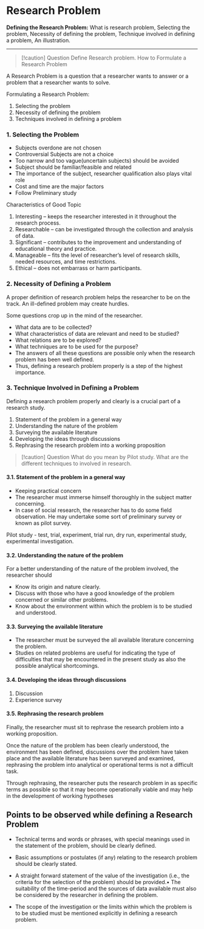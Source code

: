
# Research Problem


**Defining the Research Problem:** What is research problem, Selecting the problem, Necessity of defining the problem, Technique involved in defining a problem, An illustration.

___

>[!caution] Question
>Define Research problem. How to Formulate a Research Problem

A Research Problem is a question that a researcher wants to answer or a problem that a researcher wants to solve.

Formulating a Research Problem:
1. Selecting the problem
2. Necessity of defining the problem
3. Techniques involved in defining a problem

### 1. Selecting the Problem

* Subjects overdone are not chosen
* Controversial Subjects are not a choice
* Too narrow and too vague(uncertain subjects) should be avoided
* Subject should be familiar/feasible and related
* The importance of the subject, researcher qualification also plays vital role
* Cost and time are the major factors
* Follow Preliminary study


Characteristics of Good Topic
1. Interesting – keeps the researcher interested in it throughout the research process.
2. Researchable – can be investigated through the collection and analysis of data.
3. Significant – contributes to the improvement and understanding of educational theory and practice.
4. Manageable – fits the level of researcher’s level of research skills, needed resources, and time restrictions.
5. Ethical – does not embarrass or harm participants.

### 2. Necessity of Defining a Problem

A proper definition of research problem helps the researcher to be on the track. An ill-defined problem may create hurdles.

Some questions crop up in the mind of the researcher.
* What data are to be collected?
* What characteristics of data are relevant and need to be studied?
* What relations are to be explored?
* What techniques are to be used for the purpose?
* The answers of all these questions are possible only when the research problem has been well defined.
* Thus, defining a research problem properly is a step of the highest importance.

### 3. Technique Involved in Defining a Problem

Defining a research problem properly and clearly is a crucial part of a research study.
1. Statement of the problem in a general way
2. Understanding the nature of the problem
3. Surveying the available literature
4. Developing the ideas through discussions
5. Rephrasing the research problem into a working proposition

>[!caution] Question
>What do you mean by Pilot study. What are the different techniques to involved in research.

#### 3.1. Statement of the problem in a general way
* Keeping practical concern
* The researcher must immerse himself thoroughly in the subject matter concerning.
* In case of social research, the researcher has to do some field observation. He may undertake some sort of preliminary survey or known as pilot survey.

Pilot study - test, trial, experiment, trial run, dry run, experimental study, experimental investigation.

#### 3.2. Understanding the nature of the problem
For a better understanding of the nature of the problem involved, the researcher should
* Know its origin and nature clearly.
* Discuss with those who have a good knowledge of the problem concerned or similar other problems.
* Know about the environment within which the problem is to be studied and understood.

#### 3.3. Surveying the available literature
* The researcher must be surveyed the all available literature concerning the problem.
* Studies on related problems are useful for indicating the type of difficulties that may be encountered in the present study as also the possible analytical shortcomings.

#### 3.4. Developing the ideas through discussions
1. Discussion
2. Experience survey

#### 3.5. Rephrasing the research problem

Finally, the researcher must sit to rephrase the research problem into a working proposition.

Once the nature of the problem has been clearly understood, the environment has been defined, discussions over the problem have taken place and the available literature has been surveyed
and examined, rephrasing the problem into analytical or operational terms is not a difficult task.

Through rephrasing, the researcher puts the research problem in as specific terms as possible so that it may become operationally viable and may help in the development of working hypotheses

## Points to be observed while defining a Research Problem

* Technical terms and words or phrases, with special meanings used in the statement of the problem, should be clearly defined.

* Basic assumptions or postulates (if any) relating to the research problem should be clearly stated.

* A straight forward statement of the value of the investigation (i.e., the criteria for the selection of the problem) should be provided.• The suitability of the time-period and the sources of data available must also be considered by the researcher in defining the problem.

* The scope of the investigation or the limits within which the problem is to be studied must be mentioned explicitly in defining a research problem.

